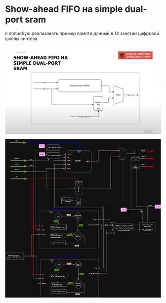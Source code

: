 # Show-ahead  FIFO на simple dual-port sram

я попробую реализовать пример памяти данный в 14 занятии цифровой школы синтеза

![example scheme](../../pic/ex_scheme_FIFO.png)


![схема реализации](../../pic/my_fifo_scheme.drawio.png)
